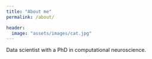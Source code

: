 ```yaml
---
title: "About me"
permalink: /about/

header:
  image: "assets/images/cat.jpg"
---
```


Data scientist with a PhD in computational neuroscience.
